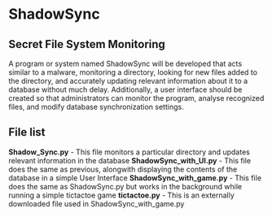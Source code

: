 # ShadowSync
## Secret File System Monitoring



A program or system named ShadowSync will be developed that acts similar to a malware, monitoring a directory, looking for new files added to the directory, and accurately updating relevant information about it to a database without much delay. Additionally, a user interface should be created so that administrators can monitor the program, analyse recognized files, and modify database synchronization settings.



## File list

**Shadow_Sync.py** - This file monitors a particular directory and updates relevant information in the database
**ShadowSync_with_UI.py** - This file does the same as previous, alongwith displaying the contents of the database in a simple User Interface
**ShadowSync_with_game.py** - This file does the same as ShadowSync.py but works in the background while running a simple tictactoe game
**tictactoe.py** - This is an externally downloaded file used in ShadowSync_with_game.py


